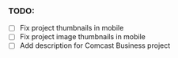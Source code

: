 ### TODO:
- [ ] Fix project thumbnails in mobile
- [ ] Fix project image thumbnails in mobile
- [ ] Add description for Comcast Business project
